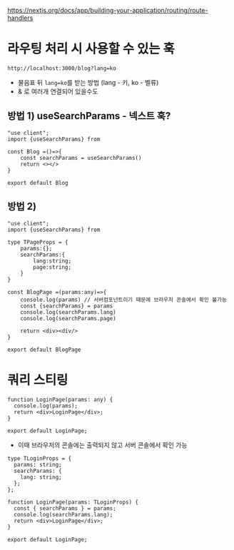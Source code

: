 https://nextjs.org/docs/app/building-your-application/routing/route-handlers

# 라우팅 처리 시 사용할 수 있는 훅

`http://localhost:3000/blog?lang=ko`

- 물음표 뒤 `lang=ko`를 받는 방법 (lang - 키, ko - 벨류)
- & 로 여러개 연결되어 있을수도

## 방법 1) useSearchParams - 넥스트 훅?

```tsx
"use client";
import {useSearchParams} from

const Blog =()=>{
    const searchParams = useSearchParams()
    return <></>
}

export default Blog
```

## 방법 2)

```tsx
"use client";
import {useSearchParams} from

type TPageProps = {
    params:{};
    searchParams:{
        lang:string;
        page:string;
    }
}

const BlogPage =(params:any)=>{
    console.log(params) // 서버컴포넌트이기 때문에 브라우저 콘솔에서 확인 불가능
    const {searchParams} = params
    console.log(searchParams.lang)
    console.log(searchParams.page)

    return <div><div/>
}

export default BlogPage
```

# 쿼리 스티링

```tsx
function LoginPage(params: any) {
  console.log(params);
  return <div>LoginPage</div>;
}

export default LoginPage;
```

- 이때 브라우저의 콘솔에는 출력되지 않고 서버 콘솔에서 확인 가능

```tsx
type TLoginProps = {
  params: string;
  searchParams: {
    lang: string;
  };
};

function LoginPage(params: TLoginProps) {
  const { searchParams } = params;
  console.log(searchParams.lang);
  return <div>LoginPage</div>;
}

export default LoginPage;
```
